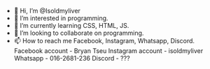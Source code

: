 - 👋 Hi, I’m @Isoldmyliver
- 👀 I’m interested in programming.
- 🌱 I’m currently learning CSS, HTML, JS.
- 💞️ I’m looking to collaborate on programming.
- 📫 How to reach me Facebook, Instagram, Whatsapp, Discord.
Facebook account - Bryan Tseu
Instagram account - isoldmyliver
Whatsapp - 016-2681-236
Discord - ???

<!---
Isoldmyliver/Isoldmyliver is a ✨ special ✨ repository because its `README.md` (this file) appears on your GitHub profile.
You can click the Preview link to take a look at your changes.
--->
